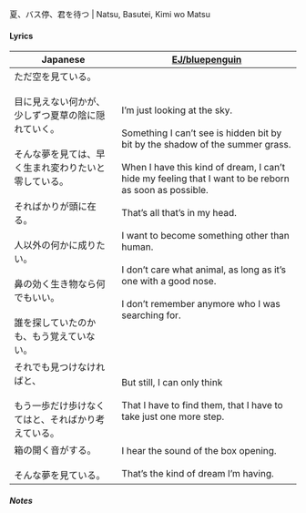 夏、バス停、君を待つ | Natsu, Basutei, Kimi wo Matsu
#### Lyrics

| Japanese                                                                                                                                                               | [EJ/bluepenguin](https://ejtranslations.wordpress.com/2018/10/02/yorushika-rakka/)                                                                                                                                                                                                                                                                                                                                                                      |
| ---------------------------------------------------------------------------------------------------------------------------------------------------------------------- | ------------------------------------------------------------------------------------------------------------------------------------------------------------------------------------------------------------------------------------------------------------------------------------------------------------------------------------------------------------------------------------------------------------------------------------------------------- |
| ただ空を見ている。<br><br>目に見えない何かが、少しずつ夏草の陰に隠れていく。<br><br>そんな夢を見ては、早く生まれ変わりたいと零している。<br><br>そればかりが頭に在る。<br><br>人以外の何かに成りたい。<br><br>鼻の効く生き物なら何でもいい。<br><br>誰を探していたのかも、もう覚えていない。 | I’m just looking at the sky.<br><br>Something I can’t see is hidden bit by bit by the shadow of the summer grass.<br><br>When I have this kind of dream, I can’t hide my feeling that I want to be reborn as soon as possible.<br><br>That’s all that’s in my head.<br><br>I want to become something other than human.<br><br>I don’t care what animal, as long as it’s one with a good nose.<br><br>I don’t remember anymore who I was searching for. |
| それでも見つけなければと、<br><br>もう一歩だけ歩けなくてはと、そればかり考えている。                                                                                                                         | But still, I can only think<br><br>That I have to find them, that I have to take just one more step.                                                                                                                                                                                                                                                                                                                                                    |
| 箱の開く音がする。<br><br>そんな夢を見ている。                                                                                                                                            | I hear the sound of the box opening.<br><br>That’s the kind of dream I’m having.                                                                                                                                                                                                                                                                                                                                                                        |
##### Notes
>
